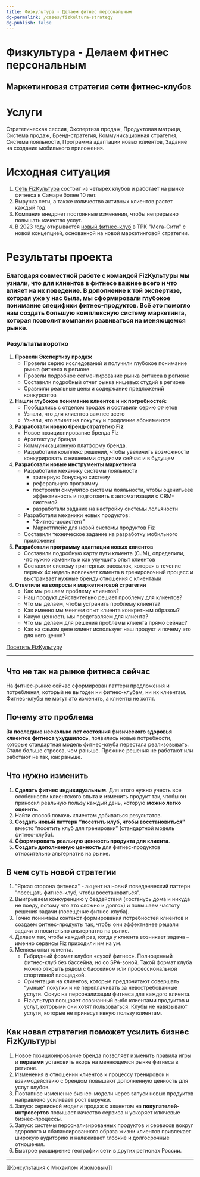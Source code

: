 ```yaml
---
title: Физкультура - Делаем фитнес персональным
dg-permalink: /cases/fizkultura-strategy
dg-publish: false
---
```

# Физкультура - Делаем фитнес персональным
## Маркетинговая стратегия сети фитнес-клубов

# Услуги
Стратегическая сессия, Экспертиза продаж, Продуктовая матрица, Система продаж, Бренд-стратегия, Коммуникационная стратегия, Система лояльности, Программа адаптации новых клиентов, Задание на создание мобильного приложения.

# Исходная ситуация
1. [Сеть FizКультура](http://fizkultura63.ru/) состоит из четырех клубов и работает на рынке фитнеса в Самаре более 10 лет.
2. Выручка сети, а также количество активных клиентов растет каждый год.
3. Компания внедряет постоянные изменения, чтобы непрерывно повышать качество услуг.
4. В 2023 году открывается [новый фитнес-клуб](https://megacity.fizkultura63.ru/) в ТРК "Мега-Сити" с новой концепцией, основанной на новой маркетинговой стратегии.

# Результаты проекта
### Благодаря совместной работе с командой FizКультуры мы узнали, что для клиентов в фитнесе важнее всего и что влияет на их поведение. В дополнение к той экспертизе, которая уже у нас была, мы сформировали глубокое понимание специфики фитнес-продуктов. Всё это помогло нам создать большую комплексную систему маркетинга, которая позволит компании развиваться на меняющемся рынке.

### Результаты коротко
1. **Провели Экспертизу продаж**
    - Провели серию исследований и получили глубокое понимание рынка фитнеса в регионе
    - Провели подробное сегментирование рынка фитнеса в регионе
    - Составили подробный отчет рынка нишевых студий в регионе
    - Сравнили реальные цены и содержание предложений конкурентов
2. **Нашли глубокое понимание клиентов и их потребностей:**
	- Пообщались с отделом продаж и составили серию отчетов
	- Узнали, что для клиентов важнее всего
	- Узнали, что влияет на покупку и продление абонементов
3. **Разработали новую бренд-стратегию Fiz**
	- Новое позиционирование бренда Fiz
	- Архитектуру бренда
	- Коммуникационную платформу бренда.
	- Разработали комплекс решений, чтобы увеличить возможности конкурировать с нишевыми студиями сейчас и в будущем
4. **Разработали новые инструменты маркетинга**
	- Разработали механику системы лояльности
		- тригерную бонусную систему
		- реферальную программу
		- построили симулятор системы лояльности, чтобы оценитьееё эффективность и подготовить к автоматизации с CRM-системой
		- разработали задание на настройку системы лольяности
	- Разработали механики новых продуктов: 
		- "Фитнес-ассистент"
		- Маркетплейс для новой системы продуктов Fiz
	- Составили техническое задание на разработку мобильного приложения
5. **Разработали программу адаптации новых клиентов**
	- Составили подробную карту пути клиента (CJM), определили, что нужно изменить и как улучшить опыт клиентов
	- Составили систему триггерных рассылок, которая в течение первых 4х недель вовлекает клиента в тренировочный процесс и выстраивает нужные бренду отношения с клиентами
6. **Ответили на вопросы к маркетинговой стратегии**
	-   Как мы решаем проблему клиентов?
	-   Наш продукт действительно решает проблему для клиентов?
	-   Что мы делаем, чтобы устранить проблему клиента?
	-   Как именно мы меняем опыт клиента конкретным образом?
	-   Какую ценность мы представляем для клиента?
	-   Что мы делаем для решения проблемы клиента прямо сейчас?
	-   Как на самом деле клиент использует наш продукт и почему это для него ценно?

[Посетить FizКультуру](https://megacity.fizkultura63.ru/)

---

## Что не так на рынке фитнеса сейчас
На фитнес-рынке сейчас сформирован паттерн предложения и потребления, который не выгоден ни фитнес-клубам, ни их клиентам. Фитнес-клубы не могут это изменить, а клиенты не хотят.

## Почему это проблема
**За последние несколько лет состояния физического здоровья клиентов фитнеса ухудшилось**, появились новые потребности, которые стандартная модель фитнес-клуба перестала реализовывать. Стало больше стресса, чем раньше. Прежние решения не работают или работают не так, как раньше.

## Что нужно изменить
1. **Сделать фитнес индивидуальным**. Для этого нужно учесть все особенности клиентского опыта и изменить продукт так, чтобы он приносил реальную пользу каждый день, которую **можно легко оценить**.
2. Найти способ помочь клиентам добиваться результатов.
3. **Создать новый паттерн “посетить клуб, чтобы восстановиться”** вместо “посетить клуб для тренировки” (стандартной модель фитнес-клуба).
4. **Сформировать реальную ценность продукта для клиента**.
5. **Создать дополненную ценность** для фитнес-продуктов относительно альтернатив на рынке.

## В чем суть новой стратегии
1. "Яркая сторона фитнеса" - акцент на новый поведенческий паттерн "посещать фитнес-клуб, чтобы восстановиться".
2. Выигрываем конкуренцию у бездействия («останусь дома и никуда не поеду, потому что это сложно и долго») и повышаем частоту решения задачи (посещение фитнес-клуба).
3. Точно понимаем контекст формирования потребностей клиентов и создаем фитнес-продукты так, чтобы они эффективнее решали задачи относительно альтернатив на рынке.
4. Делаем так, чтобы каждый раз, когда у клиента возникает задача – именно сервисы Fiz приходили им на ум.
5. Меняем опыт клиента.
    - Гибридный формат клубов «сухой фитнес». Полноценный фитнес-клуб без бассейна, но со SPA-зоной. Такой формат клуба можно открыть рядом с бассейном или профессиональной спортивной площадкой.
    - Ориентация на клиентов, которые предпочитают совершать “умные” покупки и не переплачивать за невостребованные услуги. Фокус на персонализации фитнеса для каждого клиента. 
    - Fizкультура поощряет осознанный выбо клиентами продуктов и услуг, которыми они хотят пользоваться. Клубы не навязывают услуги, которые не принесут явную пользу клиентам.

## Как новая стратегия поможет усилить бизнес FizКультуры
1. Новое позициоинрование бренда позволяет изменить правила игры и **первыми** установить якорь на меняющемся рынке фитнеса в регионе.
2. Изменения в отношении клиентов к процессу тренировок и взаимодействию с брендом повышают дополненную ценность для услуг клубов.
3. Поэтапное изменение бизнес-модели через запуск новых продуктов направлено усиливает рост выручки.
4. Запуск сервисной модели продаж с акцентом на **покупателей-интровертов** повышает качество сервиса и ускоряет ключевые бизнес-процессы.
5. Запуск системы персонализированных продуктов и сервисов вокруг здорового и сбалансированного образа жизни клиентов привлекает широкую аудиторию и налаживает глбокие и долгосрочные отношения.
6. Быстрое расширение географии сети в других регионах России.

---
[[Консультация с Михаилом Изюмовым]]